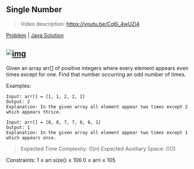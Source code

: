 Single Number
---
> Video description: https://youtu.be/Cq6j_4wUZi4

[Problem](https://www.geeksforgeeks.org/problems/single-number1014/1) | [Java Solution](./Solution.java)

[![img](https://img.youtube.com/vi/Cq6j_4wUZi4/0.jpg)](https://youtu.be/Cq6j_4wUZi4)
---

Given an array arr[] of positive integers where every element appears even times except for one. Find that number occurring an odd number of times.

Examples:
```
Input: arr[] = [1, 1, 2, 2, 2]
Output: 2
Explanation: In the given array all element appear two times except 2 which appears thrice.
```
```
Input: arr[] = [8, 8, 7, 7, 6, 6, 1]
Output: 1
Explanation: In the given array all element appear two times except 1 which appears once.
```

>Expected Time Complexity: O(n)
>Expected Auxiliary Space: O(1)

Constraints:
1 ≤ arr.size() ≤ 106
0 ≤ arri ≤ 105